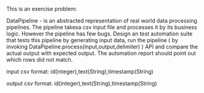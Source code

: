This is an exercise problem:

DataPipeline - is an abstracted representation of real world data processing pipelines. 
The pipeline takesa csv input file and processes it by its business logic. However the 
pipeline has few bugs. Design an test automation suite that tests this pipeline by generating 
input data, run the pipeline ( by invoking DataPipeline.process(input,output,delimiter) )
API and compare the actual output with expected output. The automation report should point
out which rows did not match. 

input csv format:
id(integer),text(String),timestamp(String)

output csv format:
id(integer),text(String),timestamp(String)
